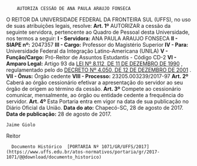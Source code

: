         AUTORIZA CESSÃO DE ANA PAULA ARAUJO FONSECA  

 O REITOR DA UNIVERSIDADE FEDERAL DA FRONTEIRA SUL (UFFS), no uso de suas atribuições legais, resolve:   **Art. 1º** AUTORIZAR a cessão da seguinte servidora, pertencente ao Quadro de Pessoal desta Universidade, nos termos a seguir: **I - Servidora:** ANA PAULA ARAUJO FONSECA **II - SIAPE nº:** 2047357 **III - Cargo:** Professor do Magistério Superior **IV - Para:** Universidade Federal da Integração Latino-Americana (UNILA) **V - Função/Cargo:** Pró-Reitor de Assuntos Estudantis - Código CD-2 **VI - Amparo Legal:** Artigo 93 da [LEI Nº 8.112, DE 11 DE DEZEMBRO DE 1990](http://www.planalto.gov.br/ccivil_03/leis/l8112cons.htm)  , regulamentado pelo do [DECRETO Nº 4.050, DE 12 DE DEZEMBRO DE 2001](http://www.planalto.gov.br/ccivil_03/decreto/2001/D4050.htm)  . **VII - Ônus:** Órgão cedente **VIII - Processo:** 23205.003239/2017-97   **Art. 2º** Caberá ao órgão cessionário efetivar a apresentação do servidor ao seu órgão de origem ao término da cessão.   **Art. 3º** Compete ao cessionário comunicar, mensalmente, ao órgão ou entidade cedente a frequência do servidor.   **Art. 4º** Esta Portaria entra em vigor na data de sua publicação no Diário Oficial da União.      **Data do ato:** Chapecó-SC, 28 de agosto de 2017.   
 **Data de publicação:**  28 de agosto de 2017. 

    Jaime Giolo   
 Reitor 

      Documento Histórico  [PORTARIA Nº 1071/GR/UFFS/2017](https://www.uffs.edu.br/atos-normativos/portaria/gr/2017-1071/@@download/documento_historico)     
      